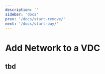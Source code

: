 ```yaml
---
description: ''
sidebar: 'docs'
prev: '/docs/start-remove/'
next: '/docs/start-pay/'
---
```


# Add Network to a VDC

## tbd